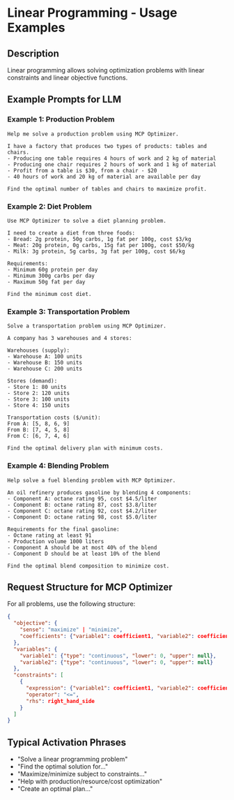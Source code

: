 # Linear Programming - Usage Examples

## Description
Linear programming allows solving optimization problems with linear constraints and linear objective functions.

## Example Prompts for LLM

### Example 1: Production Problem
```
Help me solve a production problem using MCP Optimizer.

I have a factory that produces two types of products: tables and chairs.
- Producing one table requires 4 hours of work and 2 kg of material
- Producing one chair requires 2 hours of work and 1 kg of material
- Profit from a table is $30, from a chair - $20
- 40 hours of work and 20 kg of material are available per day

Find the optimal number of tables and chairs to maximize profit.
```

### Example 2: Diet Problem
```
Use MCP Optimizer to solve a diet planning problem.

I need to create a diet from three foods:
- Bread: 2g protein, 50g carbs, 1g fat per 100g, cost $3/kg
- Meat: 20g protein, 0g carbs, 15g fat per 100g, cost $50/kg
- Milk: 3g protein, 5g carbs, 3g fat per 100g, cost $6/kg

Requirements:
- Minimum 60g protein per day
- Minimum 300g carbs per day
- Maximum 50g fat per day

Find the minimum cost diet.
```

### Example 3: Transportation Problem
```
Solve a transportation problem using MCP Optimizer.

A company has 3 warehouses and 4 stores:

Warehouses (supply):
- Warehouse A: 100 units
- Warehouse B: 150 units
- Warehouse C: 200 units

Stores (demand):
- Store 1: 80 units
- Store 2: 120 units
- Store 3: 100 units
- Store 4: 150 units

Transportation costs ($/unit):
From A: [5, 8, 6, 9]
From B: [7, 4, 5, 8]
From C: [6, 7, 4, 6]

Find the optimal delivery plan with minimum costs.
```

### Example 4: Blending Problem
```
Help solve a fuel blending problem with MCP Optimizer.

An oil refinery produces gasoline by blending 4 components:
- Component A: octane rating 95, cost $4.5/liter
- Component B: octane rating 87, cost $3.8/liter
- Component C: octane rating 92, cost $4.2/liter
- Component D: octane rating 98, cost $5.0/liter

Requirements for the final gasoline:
- Octane rating at least 91
- Production volume 1000 liters
- Component A should be at most 40% of the blend
- Component D should be at least 10% of the blend

Find the optimal blend composition to minimize cost.
```

## Request Structure for MCP Optimizer

For all problems, use the following structure:

```json
{
  "objective": {
    "sense": "maximize" | "minimize",
    "coefficients": {"variable1": coefficient1, "variable2": coefficient2}
  },
  "variables": {
    "variable1": {"type": "continuous", "lower": 0, "upper": null},
    "variable2": {"type": "continuous", "lower": 0, "upper": null}
  },
  "constraints": [
    {
      "expression": {"variable1": coefficient1, "variable2": coefficient2},
      "operator": "<=",
      "rhs": right_hand_side
    }
  ]
}
```

## Typical Activation Phrases

- "Solve a linear programming problem"
- "Find the optimal solution for..."
- "Maximize/minimize subject to constraints..."
- "Help with production/resource/cost optimization"
- "Create an optimal plan..." 